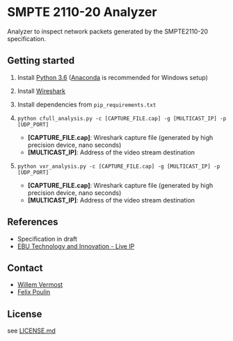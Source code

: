 # SMPTE 2110-20 Analyzer

Analyzer to inspect network packets generated by the SMPTE2110-20 specification.

## Getting started

1. Install [Python 3.6](https://www.python.org/downloads/release/python-360/) ([Anaconda](https://docs.continuum.io/anaconda/install) is recommended for Windows setup)

2. Install [Wireshark](https://www.wireshark.org/)

3. Install dependencies from `pip_requirements.txt`

4. `python cfull_analysis.py -c [CAPTURE_FILE.cap] -g [MULTICAST_IP] -p [UDP_PORT]`

    * **[CAPTURE_FILE.cap]**: Wireshark capture file (generated by high precision device, nano seconds)
    * **[MULTICAST_IP]**: Address of the video stream destination

5. `python vxr_analysis.py -c [CAPTURE_FILE.cap] -g [MULTICAST_IP] -p [UDP_PORT]`

    * **[CAPTURE_FILE.cap]**: Wireshark capture file (generated by high precision device, nano seconds)
    * **[MULTICAST_IP]**: Address of the video stream destination


## References

* Specification in draft
* [EBU Technology and Innovation - Live IP](https://tech.ebu.ch/liveip)

## Contact

* [Willem Vermost](vermost@ebu.ch)
* [Felix Poulin](poulin@ebu.ch)

## License

see [LICENSE.md](./LICENSE.md)

